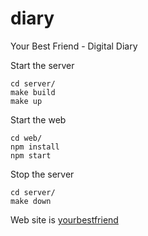 # diary
Your Best Friend - Digital Diary

Start the server
```
cd server/
make build
make up
```

Start the web
```
cd web/
npm install
npm start
```

Stop the server
```
cd server/
make down
```

Web site is [yourbestfriend](http://54.162.161.138/)
